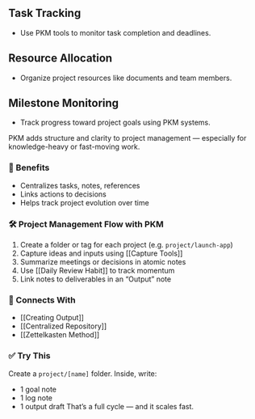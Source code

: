 ## Task Tracking
- Use PKM tools to monitor task completion and deadlines.

## Resource Allocation
- Organize project resources like documents and team members.

## Milestone Monitoring
- Track progress toward project goals using PKM systems.


PKM adds structure and clarity to project management — especially for knowledge-heavy or fast-moving work.

### 🧠 Benefits
- Centralizes tasks, notes, references
- Links actions to decisions
- Helps track project evolution over time

### 🛠️ Project Management Flow with PKM
1. Create a folder or tag for each project (e.g. `project/launch-app`)
2. Capture ideas and inputs using [[Capture Tools]]
3. Summarize meetings or decisions in atomic notes
4. Use [[Daily Review Habit]] to track momentum
5. Link notes to deliverables in an “Output” note

### 🔗 Connects With
- [[Creating Output]]
- [[Centralized Repository]]
- [[Zettelkasten Method]]

### ✅ Try This
Create a `project/[name]` folder. Inside, write:
- 1 goal note
- 1 log note
- 1 output draft
That’s a full cycle — and it scales fast.



